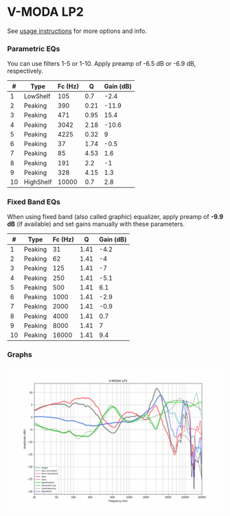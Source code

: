 # V-MODA LP2
See [usage instructions](https://github.com/jaakkopasanen/AutoEq#usage) for more options and info.

### Parametric EQs
You can use filters 1-5 or 1-10. Apply preamp of -6.5 dB or -6.9 dB, respectively.

|   # | Type      |   Fc (Hz) |    Q |   Gain (dB) |
|-----|-----------|-----------|------|-------------|
|   1 | LowShelf  |       105 | 0.7  |        -2.4 |
|   2 | Peaking   |       390 | 0.21 |       -11.9 |
|   3 | Peaking   |       471 | 0.95 |        15.4 |
|   4 | Peaking   |      3042 | 2.18 |       -10.6 |
|   5 | Peaking   |      4225 | 0.32 |         9   |
|   6 | Peaking   |        37 | 1.74 |        -0.5 |
|   7 | Peaking   |        85 | 4.53 |         1.6 |
|   8 | Peaking   |       191 | 2.2  |        -1   |
|   9 | Peaking   |       328 | 4.15 |         1.3 |
|  10 | HighShelf |     10000 | 0.7  |         2.8 |

### Fixed Band EQs
When using fixed band (also called graphic) equalizer, apply preamp of **-9.9 dB** (if available) and set gains manually with these parameters.

|   # | Type    |   Fc (Hz) |    Q |   Gain (dB) |
|-----|---------|-----------|------|-------------|
|   1 | Peaking |        31 | 1.41 |        -4.2 |
|   2 | Peaking |        62 | 1.41 |        -4   |
|   3 | Peaking |       125 | 1.41 |        -7   |
|   4 | Peaking |       250 | 1.41 |        -5.1 |
|   5 | Peaking |       500 | 1.41 |         6.1 |
|   6 | Peaking |      1000 | 1.41 |        -2.9 |
|   7 | Peaking |      2000 | 1.41 |        -0.9 |
|   8 | Peaking |      4000 | 1.41 |         0.7 |
|   9 | Peaking |      8000 | 1.41 |         7   |
|  10 | Peaking |     16000 | 1.41 |         9.4 |

### Graphs
![](./V-MODA%20LP2.png)
